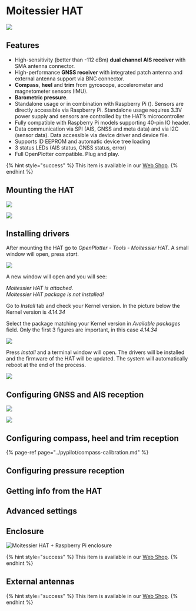 # Moitessier HAT

![](../.gitbook/assets/moitessier-hat-quick-start-guide-page1.jpg)

## Features

* High-sensitivity \(better than -112 dBm\) **dual channel AIS receiver** with SMA antenna connector.
* High-performance **GNSS receiver** with integrated patch antenna and external antenna support via BNC connector.
* **Compass**, **heel** and **trim** from gyroscope, accelerometer and magnetometer sensors \(IMU\).
* **Barometric pressure**.
* Standalone usage or in combination with Raspberry Pi \(\). Sensors are directly accessible via Raspberry Pi. Standalone usage requires 3.3V power supply and sensors are controlled by the HAT’s microcontroller
* Fully compatible with Raspberry Pi models supporting 40-pin IO header.
* Data communication via SPI \(AIS, GNSS and meta data\) and via I2C \(sensor data\). Data accessible via device driver and device file.
* Supports ID EEPROM and automatic device tree loading
* 3 status LEDs \(AIS status, GNSS status, error\)
* Full OpenPlotter compatible. Plug and play.

{% hint style="success" %}
This item is available in our [Web Shop](http://shop.sailoog.com).
{% endhint %}

## Mounting the HAT

![](../.gitbook/assets/moitessier-hat-quick-start-guide-page2.jpg)

![](../.gitbook/assets/moitessier-hat-quick-start-guide-page3.jpg)

## Installing drivers

After mounting the HAT go to _OpenPlotter - Tools - Moitessier HAT_. A small window will open, press _start_.

![](../.gitbook/assets/moitessier_settings0.png)

A new window will open and you will see:

_Moitessier HAT is attached._   
_Moitessier HAT package is not installed!_

Go to _Install_ tab and check your Kernel version. In the picture below the Kernel version is _4.14.34_

Select the package matching your Kernel version in _Available packages_ field. Only the first 3 figures are important, in this case _4.14.34_

![](../.gitbook/assets/moitessier_settings1.png)

Press _Install_ and a terminal window will open. The drivers will be installed and the firmware of the HAT will be updated. The system will automatically reboot at the end of the process.

![](../.gitbook/assets/moitessier_settings2.png)

## Configuring GNSS and AIS reception

![](../.gitbook/assets/moitessier_settings3.png)

![](../.gitbook/assets/moitessier_settings4.png)

## Configuring compass, heel and trim reception

{% page-ref page="../pypilot/compass-calibration.md" %}

## Configuring pressure reception

## Getting info from the HAT

## Advanced settings

## Enclosure

![Moitessier HAT + Raspberry Pi enclosure](../.gitbook/assets/moitessier-enclosure-casing-by-rooco.jpg)

{% hint style="success" %}
This item is available in our [Web Shop](http://shop.sailoog.com).
{% endhint %}

## External antennas

{% hint style="success" %}
This item is available in our [Web Shop](http://shop.sailoog.com).
{% endhint %}



